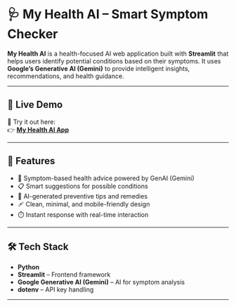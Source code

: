 # 🩺 My Health AI – Smart Symptom Checker

**My Health AI** is a health-focused AI web application built with **Streamlit** that helps users identify potential conditions based on their symptoms. It uses **Google’s Generative AI (Gemini)** to provide intelligent insights, recommendations, and health guidance.

---

## 🔗 Live Demo

🚀 Try it out here:  
👉 **[My Health AI App](https://my-health-ai.streamlit.app/)**

---

## 🎯 Features

- 🤖 Symptom-based health advice powered by GenAI (Gemini)
- 📋 Smart suggestions for possible conditions
- 🧠 AI-generated preventive tips and remedies
- 🩹 Clean, minimal, and mobile-friendly design
- ⏱️ Instant response with real-time interaction

---

## 🛠️ Tech Stack

- **Python**
- **Streamlit** – Frontend framework
- **Google Generative AI (Gemini)** – AI for symptom analysis
- **dotenv** – API key handling

---

